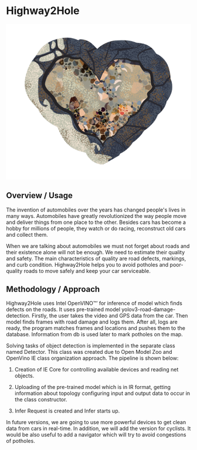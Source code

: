 # Highway2Hole

![logo](https://github.com/DumDereDum/Highway2Hole/blob/main/img/logo.png)

## Overview / Usage

The invention of automobiles over the years has changed people's lives in many ways. Automobiles have greatly revolutionized the way people move and deliver things from one place to the other. Besides cars has become a hobby for millions of people, they watch or do racing, reconstruct old cars and collect them.

When we are talking about automobiles we must not forget about roads and their existence alone will not be enough. We need to estimate their quality and safety. The main characteristics of quality are road defects, markings, and curb condition. Highway2Hole helps you to avoid potholes and poor-quality roads to move safely and keep your car serviceable.

## Methodology / Approach

Highway2Hole uses Intel OpenVINO™’ for inference of model which finds defects on the roads. It uses pre-trained model yolov3-road-damage-detection. Firstly, the user takes the video and GPS data from the car. Then model finds frames with road damage and logs them. After all, logs are ready, the program matches frames and locations and pushes them to the database. Information from db is used later to mark potholes on the map.

Solving tasks of object detection is implemented in the separate class named Detector. This class was created due to Open Model Zoo and OpenVino IE class organization approach. The pipeline is shown below:

1) Creation of IE Core for controlling available devices and reading net objects.

2) Uploading of the pre-trained model which is in IR format, getting information about topology configuring input and output data to occur in the class constructor.

3) Infer Request is created and Infer starts up.

In future versions, we are going to use more powerful devices to get clean data from cars in real-time. In addition, we will add the version for cyclists. It would be also useful to add a navigator which will try to avoid congestions of potholes.
